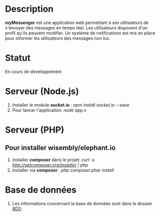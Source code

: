 Description
===========
**myMessenger** est une application web permettant à ses utilisateurs de s'envoyer des messages en temps réel. Les utilisateurs disposent d'un profil qu'ils peuvent modifier. Un système de notifications est mis en place pour informer les utilisateurs des messages non lus.

Statut
======
En cours de développement


Serveur (Node.js)
=================
1. Installer le module **socket.io** :	*npm install socket.io --save* 
2. Pour lancer l'application: 	*node app.s*



Serveur (PHP)
=================
## Pour installer **wisembly/elephant.io**
1. Installer **composer** dans le projet: 	*curl -s http://getcomposer.org/installer | php*
2. Installer via **composer** :		*php composer.phar install*



Base de données
=================
1. Les informations concernant la base de données sont dans le dossier [BDD](https://github.com/benjamin-BEFOLE/myMessenger/tree/master/BDD)

